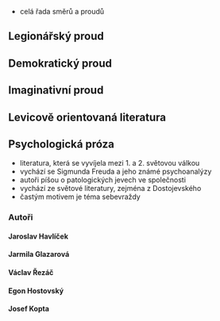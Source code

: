 * celá řada směrů a proudů

## Legionářský proud

## Demokratický proud

## Imaginativní proud

## Levicově orientovaná literatura

## Psychologická próza

* literatura, která se vyvíjela mezi 1. a 2. světovou válkou
* vychází se Sigmunda Freuda a jeho známé psychoanalýzy
* autoři píšou o patologických jevech ve společnosti
* vychází ze světové literatury, zejména z Dostojevského
* častým motivem je téma sebevraždy

### Autoři

#### Jaroslav Havlíček

#### Jarmila Glazarová

#### Václav Řezáč

#### Egon Hostovský

#### Josef Kopta
